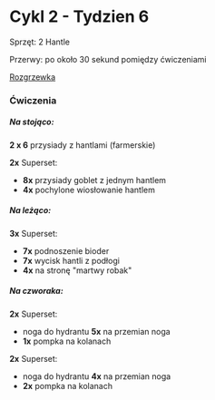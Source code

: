 # Cykl 2 - Tydzien 6

Sprzęt: 2 Hantle

Przerwy: po około 30 sekund pomiędzy ćwiczeniami

[Rozgrzewka](rozgrzewka.md)

### Ćwiczenia

##### Na stojąco:

**2 x 6** przysiady z hantlami (farmerskie)

**2x** Superset:

- **8x** przysiady goblet z jednym hantlem
- **4x** pochylone wiosłowanie hantlem

##### Na leżąco:

**3x** Superset:

- **7x** podnoszenie bioder  
- **7x** wycisk hantli z podłogi
- **4x** na stronę "martwy robak"

##### Na czworaka:

**2x** Superset:

- noga do hydrantu **5x** na przemian noga
- **1x** pompka na kolanach

**2x** Superset:

- noga do hydrantu **4x** na przemian noga
- **2x** pompka na kolanach
